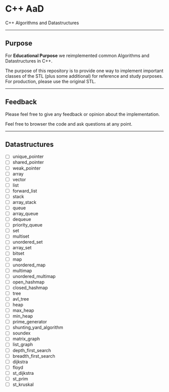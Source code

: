 
# C++ AaD
C++ Algorithms and Datastructures

---

## Purpose

For **Educational Purpose** we reimplemented common Algorithms and Datastructures in C++.

The purpose of this repository is to provide one way to implement important classes of the STL (plus some additional) for reference and study purposes. For production, please use the original STL.

---

## Feedback

Please feel free to give any feedback or opinion about the implementation.

Feel free to browser the code and ask questions at any point.

---

## Datastructures

- [ ] unique_pointer
- [ ] shared_pointer
- [ ] weak_pointer
- [ ] array
- [ ] vector
- [ ] list
- [ ] forward_list
- [ ] stack
- [ ] array_stack
- [ ] queue
- [ ] array_queue
- [ ] dequeue
- [ ] priority_queue
- [ ] set
- [ ] multiset
- [ ] unordered_set
- [ ] array_set
- [ ] bitset
- [ ] map
- [ ] unordered_map
- [ ] multimap
- [ ] unordered_multimap
- [ ] open_hashmap
- [ ] closed_hashmap
- [ ] tree
- [ ] avl_tree
- [ ] heap
- [ ] max_heap
- [ ] min_heap
- [ ] prime_generator
- [ ] shunting_yard_algorithm
- [ ] soundex
- [ ] matrix_graph
- [ ] list_graph
- [ ] depth_first_search
- [ ] breadth_first_search
- [ ] dijkstra
- [ ] floyd
- [ ] st_dijkstra
- [ ] st_prim
- [ ] st_kruskal
